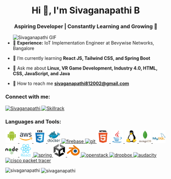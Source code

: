 <h1 align="center">Hi 👋, I'm Sivaganapathi B</h1>
<h3 align="center">Aspiring Developer | Constantly Learning and Growing 🚀</h3>
<img src="https://media.giphy.com/media/qgQUggAC3Pfv687qPC/giphy.gif" width="480" align="right" alt="Sivaganapathi GIF">

- 🌟 **Experience:** IoT Implementation Engineer at Bevywise Networks, Bangalore

- 🌱 I’m currently learning **React JS, Tailwind CSS, and Spring Boot**

- 💬 Ask me about **Linux, VR Game Development, Industry 4.0, HTML, CSS, JavaScript, and Java**

- 📧 How to reach me **sivaganapathi812002@gmail.com**

<h3 align="left">Connect with me:</h3>
<p align="left">
<a href="https://www.linkedin.com/in/siva-ganapathi/" target="blank">
<img align="center" src="https://raw.githubusercontent.com/rahuldkjain/github-profile-readme-generator/master/src/images/icons/Social/linked-in-alt.svg" alt="Sivaganapathi" height="30" width="40" />
</a>
<a href="https://www.skillrack.com/faces/resume.xhtml?id=453145&key=9d7cf774c0a93e523dd71e567eedcc8b3221233b" target="blank">
<img align="center" src="https://in.linkedin.com/company/www.skillrack.com" alt="Skillrack" height="30" width="40" />
</a>
</p>

<h3 align="left">Languages and Tools:</h3>
<p align="left"> 
<a href="https://developer.android.com" target="_blank" rel="noreferrer"> <img src="https://raw.githubusercontent.com/devicons/devicon/master/icons/android/android-original-wordmark.svg" alt="android" width="40" height="40"/> </a> 
<a href="https://aws.amazon.com" target="_blank" rel="noreferrer"> <img src="https://raw.githubusercontent.com/devicons/devicon/master/icons/amazonwebservices/amazonwebservices-original-wordmark.svg" alt="aws" width="40" height="40"/> </a> 
<a href="https://www.w3schools.com/css/" target="_blank" rel="noreferrer"> <img src="https://raw.githubusercontent.com/devicons/devicon/master/icons/css3/css3-original-wordmark.svg" alt="css3" width="40" height="40"/> </a> 
<a href="https://www.docker.com/" target="_blank" rel="noreferrer"> <img src="https://raw.githubusercontent.com/devicons/devicon/master/icons/docker/docker-original-wordmark.svg" alt="docker" width="40" height="40"/> </a> 
<a href="https://firebase.google.com/" target="_blank" rel="noreferrer"> <img src="https://www.vectorlogo.zone/logos/firebase/firebase-icon.svg" alt="firebase" width="40" height="40"/> </a> 
<a href="https://git-scm.com/" target="_blank" rel="noreferrer"> <img src="https://www.vectorlogo.zone/logos/git-scm/git-scm-icon.svg" alt="git" width="40" height="40"/> </a> 
<a href="https://www.w3.org/html/" target="_blank" rel="noreferrer"> <img src="https://raw.githubusercontent.com/devicons/devicon/master/icons/html5/html5-original-wordmark.svg" alt="html5" width="40" height="40"/> </a> 
<a href="https://www.java.com" target="_blank" rel="noreferrer"> <img src="https://raw.githubusercontent.com/devicons/devicon/master/icons/java/java-original.svg" alt="java" width="40" height="40"/> </a> 
<a href="https://www.linux.org/" target="_blank" rel="noreferrer"> <img src="https://raw.githubusercontent.com/devicons/devicon/master/icons/linux/linux-original.svg" alt="linux" width="40" height="40"/> </a> 
<a href="https://www.mongodb.com/" target="_blank" rel="noreferrer"> <img src="https://raw.githubusercontent.com/devicons/devicon/master/icons/mongodb/mongodb-original-wordmark.svg" alt="mongodb" width="40" height="40"/> </a> 
<a href="https://www.mysql.com/" target="_blank" rel="noreferrer"> <img src="https://raw.githubusercontent.com/devicons/devicon/master/icons/mysql/mysql-original-wordmark.svg" alt="mysql" width="40" height="40"/> </a> 
<a href="https://nodejs.org" target="_blank" rel="noreferrer"> <img src="https://raw.githubusercontent.com/devicons/devicon/master/icons/nodejs/nodejs-original-wordmark.svg" alt="nodejs" width="40" height="40"/> </a> 
<a href="https://reactjs.org/" target="_blank" rel="noreferrer"> <img src="https://raw.githubusercontent.com/devicons/devicon/master/icons/react/react-original-wordmark.svg" alt="react" width="40" height="40"/> </a> 
<a href="https://spring.io/" target="_blank" rel="noreferrer"> <img src="https://www.vectorlogo.zone/logos/springio/springio-icon.svg" alt="spring" width="40" height="40"/> </a> 
<a href="https://unity.com/" target="_blank" rel="noreferrer"> <img src="https://raw.githubusercontent.com/devicons/devicon/master/icons/unity/unity-original.svg" alt="unity" width="40" height="40"/> </a> 
<a href="https://www.blender.org/" target="_blank" rel="noreferrer"> <img src="https://raw.githubusercontent.com/devicons/devicon/master/icons/blender/blender-original.svg" alt="blender" width="40" height="40"/> </a> 
<a href="https://www.openstack.org/" target="_blank" rel="noreferrer"> <img src="https://www.vectorlogo.zone/logos/openstack/openstack-icon.svg" alt="openstack" width="40" height="40"/> </a> 
<a href="https://www.dropbox.com/developers" target="_blank" rel="noreferrer"> <img src="https://miro.medium.com/v2/resize:fit:952/1*KOiao8Wi7g8KSNP2HfxssA.png" alt="dropbox" width="40" height="40"/> </a>
<a href="https://audacityteam.org/" target="_blank" rel="noreferrer"> <img src="https://images-eds-ssl.xboxlive.com/image?url=4rt9.lXDC4H_93laV1_eHHFT949fUipzkiFOBH3fAiZZUCdYojwUyX2aTonS1aIwMrx6NUIsHfUHSLzjGJFxxseQJV573Uwugf0POF9I45CxYkDTe9L9RpBQ0NviXnyGtveCxdSwzcWHn8q6VdXAjJYtSJdpsx8zzt0MgOW6boc-&format=source" alt="audacity" width="40" height="40"/> </a> 
<a href="https://www.cisco.com/" target="_blank" rel="noreferrer"> <img src="https://www.vectorlogo.zone/logos/cisco/cisco-icon.svg" alt="cisco packet tracer" width="40" height="40"/> </a> 
</p>

<p><img align="left" src="https://github-readme-stats.vercel.app/api/top-langs?username=siva812002&show_icons=true&locale=en&layout=compact" alt="sivaganapathi" /></p>

<p>&nbsp;<img align="center" src="https://github-readme-stats.vercel.app/api?username=siva812002&show_icons=true&locale=en" alt="sivaganapathi" /></p>

